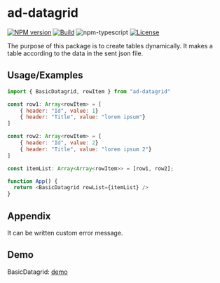 # ad-datagrid

[![NPM version][npm-image]][npm-url]
[![Build][github-build]][github-build-url]
![npm-typescript]
[![License][github-license]][github-license-url]

The purpose of this package is to create tables dynamically. It makes a table according to the data in the sent json file.


## Usage/Examples

```javascript
import { BasicDatagrid, rowItem } from "ad-datagrid"

const row1: Array<rowItem> = [
    { header: "Id", value: 1}
    { header: "Title", value: "lorem ipsum"}
]

const row2: Array<rowItem> = [
    { header: "Id", value: 2}
    { header: "Title", value: "lorem ipsum 2"}
]

const itemList: Array<Array<rowItem>> = [row1, row2];

function App() {
  return <BasicDatagrid rowList={itemList} />
}
```


## Appendix

It can be written custom error message.

[npm-url]: https://www.npmjs.com/package/ad-datagrid
[npm-image]: https://img.shields.io/npm/v/ad-datagrid
[github-license]: https://img.shields.io/github/license/deserthawk/ad-datagrid
[github-license-url]: https://github.com/deserthawk/ad-datagrid/blob/main/LICENSE
[github-build]: https://github.com/deserthawk/ad-datagrid/actions/workflows/publish.yml/badge.svg
[github-build-url]: https://github.com/deserthawk/ad-datagrid/actions/workflows/publish.yml
[npm-typescript]: https://img.shields.io/npm/types/ad-datagrid
## Demo

BasicDatagrid: [demo](https://deserthawk.github.io/ad-datagrid/)

